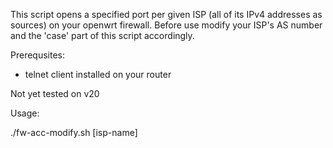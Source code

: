 This script opens a specified port per given ISP (all of its IPv4 addresses as sources) on your openwrt firewall.
Before use modify your ISP's AS number and the 'case' part of this script accordingly.

Prerequsites:
 - telnet client installed on your router

Not yet tested on v20

Usage:

./fw-acc-modify.sh [isp-name]
